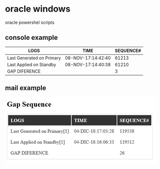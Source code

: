 # oracle windows
oracle powershel scripts

## console example

| LOGS                                    | TIME                        | SEQUENCE#  |
|-----------------------------------------|-----------------------------|------------|
| Last Generated on Primary               | 08-NOV-17:14:42:40          | 61213		 |
| Last Applied on Standby				  | 08-NOV-17:14:40:38         	| 61210		 |
| GAP DIFERENCE							  |								| 3 		 |



## mail example
<img src="https://github.com/bryr0/oracle/blob/master/Oracle/WINDOWS/GAP%20CHECK%20POWERSHELL/example.PNG?raw=true">
